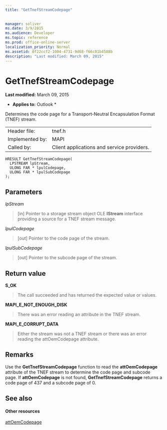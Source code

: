 ```yaml
---
title: "GetTnefStreamCodepage"
 
 
manager: soliver
ms.date: 3/9/2015
ms.audience: Developer
ms.topic: reference
ms.prod: office-online-server
localization_priority: Normal
ms.assetid: 0f22ccf2-1004-4731-9d68-f66c01b4588b
description: "Last modified: March 09, 2015"
---
```


# GetTnefStreamCodepage

 **Last modified:** March 09, 2015 
  
 * **Applies to:** Outlook * 
  
Determines the code page for a Transport-Neutral Encapsulation Format (TNEF) stream.
  
|||
|:-----|:-----|
|Header file:  <br/> |tnef.h  <br/> |
|Implemented by:  <br/> |MAPI  <br/> |
|Called by:  <br/> |Client applications and service providers.  <br/> |
   
```
HRESULT GetTnefStreamCodepage(
  LPSTREAM lpStream,
  ULONG FAR * lpulCodepage,
  ULONG FAR * lpulSubCodepage
);
```

## Parameters

 _lpStream_
  
> [in] Pointer to a storage stream object OLE **IStream** interface providing a source for a TNEF stream message. 
    
 _lpulCodepage_
  
> [out] Pointer to the code page of the stream.
    
 _lpulSubCodepage_
  
> [out] Pointer to the subcode page of the stream.
    
## Return value

 **S_OK**
  
> The call succeeded and has returned the expected value or values.
    
 **MAPI_E_NOT_ENOUGH_DISK**
  
> There was an error reading an attribute in the TNEF stream.
    
 **MAPI_E_CORRUPT_DATA**
  
> Either the stream was not a TNEF stream or there was an error reading the attOemCodepage attribute.
    
## Remarks

Use the **GetTnefStreamCodepage** function to read the **attOemCodepage** attribute of the TNEF stream to determine the code page and subcode page. If **attOemCodepage** is not found, **GetTnefStreamCodepage** returns a code page of 437 and a subcode page of 0. 
  
## See also

#### Other resources

[attOemCodepage](http://msdn.microsoft.com/en-us/library/ee158667%28EXCHG.80%29.aspx)

